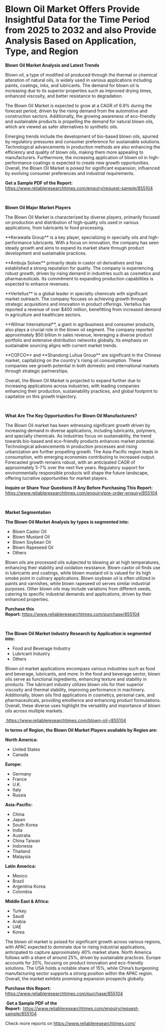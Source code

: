 <p><h1>Blown Oil Market Offers Provide Insightful Data for the Time Period from 2025 to 2032 and also Provide Analysis Based on Application, Type, and Region</h1></p><p><strong>Blown Oil Market Analysis and Latest Trends</strong></p>
<p><p>Blown oil, a type of modified oil produced through the thermal or chemical alteration of natural oils, is widely used in various applications including paints, coatings, inks, and lubricants. The demand for blown oil is increasing due to its superior properties such as improved drying times, enhanced viscosity, and better resistance to degradation.</p><p>The Blown Oil Market is expected to grow at a CAGR of 6.9% during the forecast period, driven by the rising demand from the automotive and construction sectors. Additionally, the growing awareness of eco-friendly and sustainable products is propelling the demand for natural blown oils, which are viewed as safer alternatives to synthetic oils.</p><p>Emerging trends include the development of bio-based blown oils, spurred by regulatory pressures and consumer preference for sustainable solutions. Technological advancements in production methods are also enhancing the efficiency and quality of blown oils, making them more appealing to manufacturers. Furthermore, the increasing application of blown oil in high-performance coatings is expected to create new growth opportunities. Overall, the Blown Oil Market is poised for significant expansion, influenced by evolving consumer preferences and industrial requirements.</p></p>
<p><strong>Get a Sample PDF of the Report:&nbsp;</strong> <a href="https://www.reliableresearchtimes.com/enquiry/request-sample/855104?utm_campaign=2989&utm_medium=2&utm_source=Github&utm_content=ia&utm_term=31032025&utm_id=blown-oil">https://www.reliableresearchtimes.com/enquiry/request-sample/855104</a></p>
<p>&nbsp;</p>
<p><strong>Blown Oil Major Market Players</strong></p>
<p><p>The Blown Oil Market is characterized by diverse players, primarily focused on production and distribution of high-quality oils used in various applications, from lubricants to food processing.</p><p>**Kerawalla Group** is a key player, specializing in specialty oils and high-performance lubricants. With a focus on innovation, the company has seen steady growth and aims to expand its market share through product development and sustainable practices.</p><p>**Ambuja Solvex** primarily deals in castor oil derivatives and has established a strong reputation for quality. The company is experiencing robust growth, driven by rising demand in industries such as cosmetics and pharmaceuticals. Its commitment to expanding production capabilities is expected to enhance revenues.</p><p>**Vertellus** is a global leader in specialty chemicals with significant market outreach. The company focuses on achieving growth through strategic acquisitions and innovation in product offerings. Vertellus has reported a revenue of over $400 million, benefitting from increased demand in agriculture and healthcare sectors.</p><p>**Wilmar International**, a giant in agribusiness and consumer products, also plays a crucial role in the blown oil segment. The company reported approximately $50 billion in sales revenue, leveraging a diverse product portfolio and extensive distribution networks globally. Its emphasis on sustainable sourcing aligns with current market trends.</p><p>**COFCO** and **Shandong Luhua Group** are significant in the Chinese market, capitalizing on the country's rising oil consumption. These companies see growth potential in both domestic and international markets through strategic partnerships.</p><p>Overall, the Blown Oil Market is projected to expand further due to increasing applications across industries, with leading companies enhancing their production, sustainability practices, and global footprint to capitalize on this growth trajectory.</p></p>
<p>&nbsp;</p>
<p><strong>What Are The Key Opportunities For Blown Oil Manufacturers?</strong></p>
<p><p>The Blown Oil market has been witnessing significant growth driven by increasing demand in diverse applications, including lubricants, polymers, and specialty chemicals. As industries focus on sustainability, the trend towards bio-based and eco-friendly products enhances market potential. Technological advancements in production processes and rising urbanization are further propelling growth. The Asia-Pacific region leads in consumption, with emerging economies contributing to increased output. Forecasted growth remains robust, with an anticipated CAGR of approximately 5-7% over the next five years. Regulatory support for environmentally responsible products will shape the future landscape, offering lucrative opportunities for market players.</p></p>
<p><strong>Inquire or Share Your Questions If Any Before Purchasing This Report:</strong> <a href="https://www.reliableresearchtimes.com/enquiry/pre-order-enquiry/855104?utm_campaign=2989&utm_medium=2&utm_source=Github&utm_content=ia&utm_term=31032025&utm_id=blown-oil">https://www.reliableresearchtimes.com/enquiry/pre-order-enquiry/855104</a></p>
<p>&nbsp;</p>
<p><strong>Market Segmentation</strong></p>
<p><strong>The Blown Oil Market Analysis by types is segmented into:</strong></p>
<p><ul><li>Blown Castor Oil</li><li>Blown Mustard Oil</li><li>Blown Soybean Oil</li><li>Blown Rapeseed Oil</li><li>Others</li></ul></p>
<p><p>Blown oils are processed oils subjected to blowing air at high temperatures, enhancing their stability and oxidation resistance. Blown castor oil finds use in lubricants and coatings, while blown mustard oil is valued for its high smoke point in culinary applications. Blown soybean oil is often utilized in paints and varnishes, while blown rapeseed oil serves similar industrial purposes. Other blown oils may include variations from different seeds, catering to specific industrial demands and applications, driven by their enhanced properties.</p></p>
<p><strong>Purchase this Report:&nbsp;</strong><a href="https://www.reliableresearchtimes.com/purchase/855104?utm_campaign=2989&utm_medium=2&utm_source=Github&utm_content=ia&utm_term=31032025&utm_id=blown-oil">https://www.reliableresearchtimes.com/purchase/855104</a></p>
<p>&nbsp;</p>
<p><strong>The Blown Oil Market Industry Research by Application is segmented into:</strong></p>
<p><ul><li>Food and Beverage Industry</li><li>Lubricant Industry</li><li>Others</li></ul></p>
<p><p>Blown oil market applications encompass various industries such as food and beverage, lubricants, and more. In the food and beverage sector, blown oils serve as functional ingredients, enhancing texture and stability in products. The lubricant industry utilizes blown oils for their superior viscosity and thermal stability, improving performance in machinery. Additionally, blown oils find applications in cosmetics, personal care, and pharmaceuticals, providing emollience and enhancing product formulations. Overall, these diverse uses highlight the versatility and importance of blown oils across multiple markets.</p></p>
<p><a href="https://www.reliableresearchtimes.com/blown-oil-r855104?utm_campaign=2989&utm_medium=2&utm_source=Github&utm_content=ia&utm_term=31032025&utm_id=blown-oil">&nbsp;https://www.reliableresearchtimes.com/blown-oil-r855104</a></p>
<p><strong>In terms of Region, the Blown Oil Market Players available by Region are:</strong></p>
<p>
    <p> <strong> North America: </strong>
        <ul>
            <li>United States</li>
            <li>Canada</li>
        </ul>
        </p> 
    <p> <strong> Europe: </strong>
        <ul>
            <li>Germany</li>
            <li>France</li>
            <li>U.K.</li>
            <li>Italy</li>
            <li>Russia</li>
        </ul>
        </p> 
    <p> <strong> Asia-Pacific: </strong>
        <ul>
            <li>China</li>
            <li>Japan</li>
            <li>South Korea</li>
            <li>India</li>
            <li>Australia</li>
            <li>China Taiwan</li>
            <li>Indonesia</li>
            <li>Thailand</li>
            <li>Malaysia</li>
        </ul>
        </p> 
    <p> <strong> Latin America: </strong>
        <ul>
            <li>Mexico</li>
            <li>Brazil</li>
            <li>Argentina Korea</li>
            <li>Colombia</li>
        </ul>
        </p> 
    <p> <strong> Middle East & Africa: </strong>
        <ul>
            <li>Turkey</li>
            <li>Saudi</li>
            <li>Arabia</li>
            <li>UAE</li>
            <li>Korea</li>
        </ul>
    </p>
    </p>
<p><p>The blown oil market is poised for significant growth across various regions, with APAC expected to dominate due to rising industrial applications, anticipated to capture approximately 40% market share. North America follows with a share of around 25%, driven by sustainable practices. Europe accounts for 20%, focusing on product innovation and eco-friendly solutions. The USA holds a notable share of 15%, while China’s burgeoning manufacturing sector supports a strong position within the APAC region. Overall, the market exhibits promising expansion prospects globally.</p></p>
<p><strong>Purchase this Report: </strong><a href="https://www.reliableresearchtimes.com/purchase/855104?utm_campaign=2989&utm_medium=2&utm_source=Github&utm_content=ia&utm_term=31032025&utm_id=blown-oil">https://www.reliableresearchtimes.com/purchase/855104</a></p>
<p>&nbsp;<strong>Get a Sample PDF of the Report:&nbsp;&nbsp;</strong><a href="https://www.reliableresearchtimes.com/enquiry/request-sample/855104?utm_campaign=2989&utm_medium=2&utm_source=Github&utm_content=ia&utm_term=31032025&utm_id=blown-oil">https://www.reliableresearchtimes.com/enquiry/request-sample/855104</a></p>
<p><strong></strong></p>
<p>Check more reports on <a href="https://www.reliableresearchtimes.com/?utm_campaign=2989&utm_medium=2&utm_source=Github&utm_content=ia&utm_term=31032025&utm_id=blown-oil">https://www.reliableresearchtimes.com/</a></p>